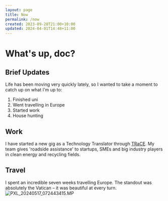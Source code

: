 ```yaml
---
layout: page
title: Now
permalink: /now
created: 2023-09-28T21:00+10:00
updated: 2024-04-01T14:48+11:00
---
```

# What's up, doc?
## Brief Updates
Life has been moving very quickly lately, so I wanted to take a moment to catch up on what I'm up to:
1. Finished uni
2. Went travelling in Europe
3. Started work
4. House hunting

## Work
I have started a new gig as a Technology Translator through [TRaCE](https://www.trace.org.au). My team gives 'roadside assistance' to startups, SMEs and big industry players in clean energy and recycling fields.
## Travel
I spent an incredible seven weeks travelling Europe. The standout was absolutely the Vatican – it was beautiful at every turn.
![PXL_20240517_072443415.MP](assets/img/PXL_20240517_072443415.MP.jpg)
